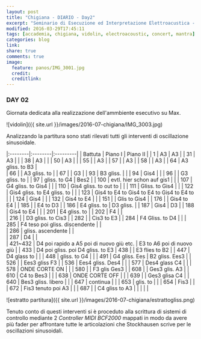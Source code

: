 ```yaml
---
layout: post
title: "Chigiana - DIARIO - Day2"
excerpt: "Seminario di Esecuzione ed Interpretazione Elettroacustica - Alvise Vidolin"
modified: 2016-03-29T17:45:11
tags: [accademia, chigiana, vidolin, electroacoustic, concert, mantra]
categories: blog
link:
share: true
comments: true
image:
  feature: panos/IMG_3001.jpg
  credit:
  creditlink:
---
```


### DAY 02

Giornata dedicata alla realizzazione dell'ammbiente esecutivo su Max.

![vidolin]({{ site.url }}/images/2016-07-chigiana/IMG_3003.jpg)

Analizzando la partitura sono stati rilevati tutti gli interventi di
oscillazione sinusoidale.

|:--------|:--------|:---------|
| Battuta	| Piano I | Piano II |
| 1       | A3      | A3       |
| 31      | A3      |          |
| 38      | A3      |          |
| 50      | A3      |          |
| 55      |         | A3       |
| 57      |         | A3       |
| 58      |         | A3       |
| 64      | A3 gliss. to B3    |		
| 66			| | A3 gliss. to     |
| 67			| | G3               |
| 93	    | B3 gliss. |        |
| 94      | Gis4    |          |
| 96      | | G3 gliss. to     |
| 97      | gliss. to G4 | Bes2 |
| 100     |	evtl. hier schon auf gis1 | |
| 107     |	G4 gliss. to Gis4 | |
| 110	    | Gis4 gliss. to out to | |
| 111	    | Gliss. to Gis4 |   |
| 122     | Gis4 gliss. to E4 gliss. to | |
| 123     |	Gis4 to E4 to Gis4 to E4 to Gis4 to E4 to | |
| 124     | Gis4    |          |
| 132     | Gis4 to E4 |       |
| 151     | | Glis to Gis4     |
| 176     | | Gis4 to E4       |
| 185     | | E4 to D3         |
| 186     | E4 gliss. to | D3 gliss. |
| 187     | Gis4    | D3       |
| 188     | Gis4 to E4 |       |
| 201	    | E4 gliss. to       |
| 202	    | F4 |               |		
| 216	    | | D3 gliss. to Cis3 |
| 282	    | | Cis3 to E3       |
| 284	    | F4 Gliss. to D4 |  |
| 285	    | F4 teso poi gliss. discendente | |		
| 286	    | gliss. ascendente | |		
| 287	    | D4 | |		
| 421~432 | D4 poi rapido a A5 poi di nuovo giù etc. | E3 to A6 poi di nuovo giù |
| 433     |	D4 poi gliss.  poi D4		gliss. to E3
| 438     | | E3 flies to B2 |
| 447     |	D4 glass to | |
| 448     |	gliss. to G4 | |
| 491     |	G4 gliss. Ees	| B2 gliss. Ees3 |
| 526     | | Ees3 gliss F3 |
| 536     |	Ees4 gliss. Des4 | |
| 577     |	Des4 glass C4 | |
| 578     |	ONDE CORTE ON | |
| 580     | | F3 glis Ges3 |
| 608     | | Ges3 glis. A3 |
| 610     |	C4 to Bes3 | |
| 638     |	ONDE CORTE OFF | |
| 639     | | Ges3 glisa C4 |
| 640     |	Bes3 gliss. libero | |
| 647     |	continua | |
| 653     |	glis. to | |
| 654     |	Fis3 | |
| 672     |	Fis3 tenuto poi A3 | |
| 687     | | C4 gliss to A3 |
| | | |

![estratto partitura]({{ site.url }}/images/2016-07-chigiana/estrattogliss.png)

Tenuto conto di questi interventi si è proceduto alla scrittura di sistemi di controllo mediante
2 *Controller MIDI BCF2000* mappati in modo da avere più fader per affrontare tutte le articolazioni
che Stockhausen scrive per le oscillazioni sinusoidali.
